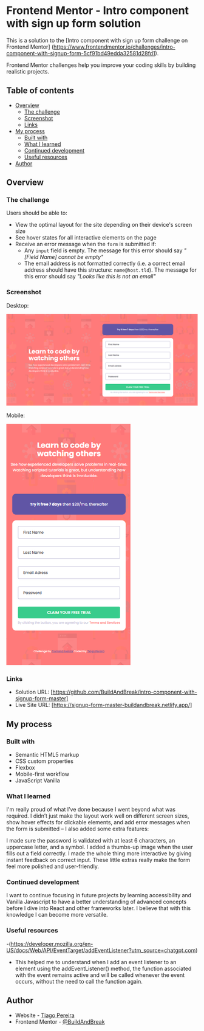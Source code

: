 # Frontend Mentor - Intro component with sign up form solution

This is a solution to the
[Intro component with sign up form challenge on Frontend Mentor]
(https://www.frontendmentor.io/challenges/intro-component-with-signup-form-5cf91bd49edda32581d28fd1).

Frontend Mentor challenges help you improve your coding skills by building realistic projects.

## Table of contents

- [Overview](#overview)
  - [The challenge](#the-challenge)
  - [Screenshot](#screenshot)
  - [Links](#links)
- [My process](#my-process)
  - [Built with](#built-with)
  - [What I learned](#what-i-learned)
  - [Continued development](#continued-development)
  - [Useful resources](#useful-resources)
- [Author](#author)

## Overview

### The challenge

Users should be able to:

- View the optimal layout for the site depending on their device's screen size
- See hover states for all interactive elements on the page
- Receive an error message when the `form` is submitted if:
  - Any `input` field is empty. The message for this error should say _"[Field Name] cannot be empty"_
  - The email address is not formatted correctly (i.e. a correct email address should have this structure: `name@host.tld`). The message for this error should say _"Looks like this is not an email"_

### Screenshot

Desktop:

![](/screenshots/sign-up-form-master-desktop.png)

Mobile:

![](/screenshots/sign-up-form-master-mobile.png)

### Links

- Solution URL: [https://github.com/BuildAndBreak/intro-component-with-signup-form-master]
- Live Site URL: [https://signup-form-master-buildandbreak.netlify.app/]

## My process

### Built with

- Semantic HTML5 markup
- CSS custom properties
- Flexbox
- Mobile-first workflow
- JavaScript Vanilla

### What I learned

I'm really proud of what I’ve done because I went beyond what was required.
I didn’t just make the layout work well on different screen sizes, show hover effects for clickable elements, and add error messages when the form is submitted – I also added some extra features:

I made sure the password is validated with at least 6 characters, an uppercase letter, and a symbol.
I added a thumbs-up image when the user fills out a field correctly.
I made the whole thing more interactive by giving instant feedback on correct input.
These little extras really make the form feel more polished and user-friendly.

### Continued development

I want to continue focusing in future projects by learning accessibility and Vanilla Javascript to have a better understanding of advanced concepts before I dive into React and other frameworks later.
I believe that with this knowledge I can become more versatile.

### Useful resources

-(https://developer.mozilla.org/en-US/docs/Web/API/EventTarget/addEventListener?utm_source=chatgpt.com)

- This helped me to understand when I add an event listener to an element using the addEventListener() method, the function associated with the event remains active and will be called whenever the event occurs, without the need to call the function again.

## Author

- Website - [Tiago Pereira](https://social-links-buildandbreak.netlify.app/)
- Frontend Mentor - [@BuildAndBreak](https://www.frontendmentor.io/profile/BuildAndBreak)
